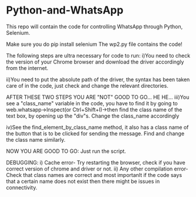 # Python-and-WhatsApp
This repo will contain the code for controlling WhatsApp through Python, Selenium.

Make sure you do pip install selenium
The wp2.py file contains the code!

The following steps are ultra necessary for code to run:
i)You need to check the version of your Chrome browser and download the driver accordingly
from the internet.

ii)You need to put the absolute path of the driver, the syntax has been taken care of in
the code, just check and change the relevant directories.

AFTER THESE TWO STEPS YOU ARE "NOT" GOOD TO GO...
HE HE...
iii)You see a "class_name" variable in the code, you have to find it by going
to web.whatsapp->Inspect(or Ctrl+Shift+I)->then find the class name of the text
box, by opening up the "div"s. Change the class_name accordingly

iv)See the find_element_by_class_name method, it also has a class name of the button
that is to be clicked for sending the message. Find and change the class name similarly.

NOW YOU ARE GOOD TO GO:
Just run the script.

DEBUGGING:
i) Cache error- Try restarting the browser, check if you have correct version of
chrome and driver or not.
ii) Any other compilation error- Check that class names are correct and most importanlt
if the code says that a certain name does not exist then there might be issues in
connectivity.
